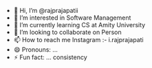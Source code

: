 - 👋 Hi, I’m @rajprajapatii
- 👀 I’m interested in Software Management
- 🌱 I’m currently learning CS at Amity University
- 💞️ I’m looking to collaborate on Person
- 📫 How to reach me Instagram :- i.rajprajapati
- 😄 Pronouns: ...
- ⚡ Fun fact: ... consistency

<!---
rajprajapatii/rajprajapatii is a ✨ special ✨ repository because its `README.md` (this file) appears on your GitHub profile.
You can click the Preview link to take a look at your changes.
--->
